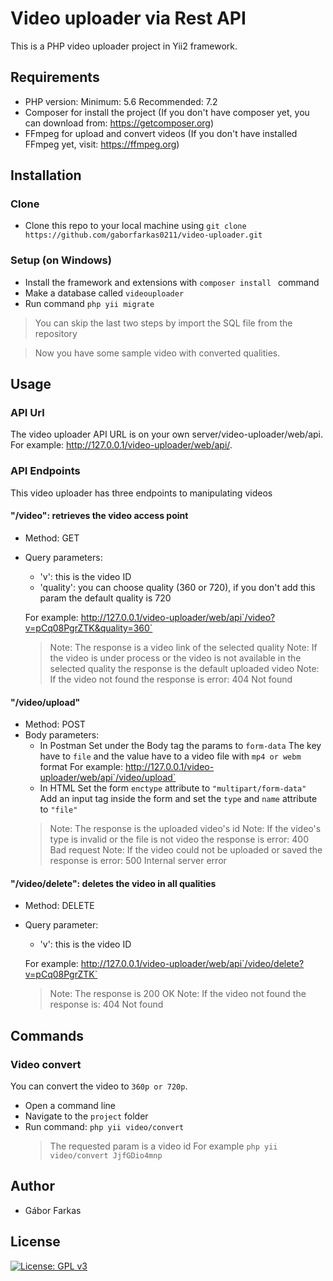 # Video uploader via Rest API
This is a PHP video uploader project in Yii2 framework.

## Requirements
- PHP version:
    Minimum: 5.6
    Recommended: 7.2
- Composer for install the project (If you don't have composer yet, you can download from: https://getcomposer.org)
- FFmpeg for upload and convert videos (If you don't have installed FFmpeg yet, visit: https://ffmpeg.org)

## Installation

### Clone
- Clone this repo to your local machine using `git clone https://github.com/gaborfarkas0211/video-uploader.git`

### Setup (on Windows)
- Install the framework and extensions with `composer install ` command
- Make a database called `videouploader`
- Run command `php yii migrate `

> You can skip the last two steps by import the SQL file from the repository

> Now you have some sample video with converted qualities.

## Usage
### API Url
The video uploader API URL is on your own server/video-uploader/web/api.
For example: http://127.0.0.1/video-uploader/web/api/.

### API Endpoints
This video uploader has three endpoints to manipulating videos
#### "/video": retrieves the video access point
  - Method: GET
  - Query parameters:
    - 'v': this is the video ID
    - 'quality': you can choose quality (360 or 720), if you don't add this param the default quality is 720
    
    For example: http://127.0.0.1/video-uploader/web/api`/video?v=pCq08PgrZTK&quality=360`
    > Note: The response is a video link of the selected quality
    > Note: If the video is under process or the video is not available in the selected quality the response is the default uploaded video
    > Note: If the video not found the response is error: 404 Not found
#### "/video/upload"
  - Method: POST
  - Body parameters:
    - In Postman
        Set under the Body tag the params to `form-data`
    The key have to `file` and the value have to a video file with `mp4 or webm` format
    For example: http://127.0.0.1/video-uploader/web/api`/video/upload`
    - In HTML
        Set the form `enctype` attribute to `"multipart/form-data"`
    Add an input tag inside the form and set the `type` and `name` attribute to `"file"`
    > Note: The response is the uploaded video's id
    > Note: If the video's type is invalid or the file is not video the response is error: 400 Bad request
    > Note: If the video could not be uploaded or saved the response is error: 500 Internal server error
#### "/video/delete": deletes the video in all qualities
  - Method: DELETE
  - Query parameter:
    - 'v': this is the video ID

    For example: http://127.0.0.1/video-uploader/web/api`/video/delete?v=pCq08PgrZTK`
    > Note: The response is 200 OK
    > Note: If the video not found the response is: 404 Not found

## Commands
### Video convert
You can convert the video to `360p or 720p`. 
- Open a command line
- Navigate to the `project` folder
- Run command: `php yii video/convert`
    > The requested param is a video id
    > For example `php yii video/convert JjfGDio4mnp`

## Author
* Gábor Farkas

## License
[![License: GPL v3](https://img.shields.io/badge/License-GPLv3-blue.svg)](https://www.gnu.org/licenses/gpl-3.0)
